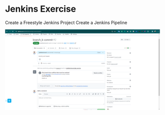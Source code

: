 # Jenkins Exercise

Create a Freestyle Jenkins Project
Create a Jenkins Pipeline

![Merge Conflict](Merge_Conflict.png)
